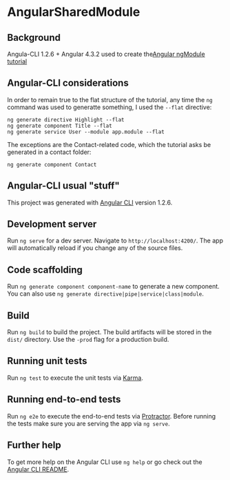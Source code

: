 # AngularSharedModule

## Background

Angula-CLI 1.2.6 + Angular 4.3.2 used to create the[Angular ngModule tutorial](https://angular.io/guide/ngmodule)

## Angular-CLI considerations

In order to remain true to the flat structure of the tutorial, any time the `ng` command was used to generatte something, 
I used the `--flat` directive:

```npm
ng generate directive Highlight --flat
ng generate component Title --flat
ng generate service User --module app.module --flat
```

The exceptions are the Contact-related code, which the tutorial asks be generated in a contact folder:
```npm
ng generate component Contact
```

## Angular-CLI usual "stuff"

This project was generated with [Angular CLI](https://github.com/angular/angular-cli) version 1.2.6.

## Development server

Run `ng serve` for a dev server. Navigate to `http://localhost:4200/`. The app will automatically reload if you change any of the source files.

## Code scaffolding

Run `ng generate component component-name` to generate a new component. You can also use `ng generate directive|pipe|service|class|module`.

## Build

Run `ng build` to build the project. The build artifacts will be stored in the `dist/` directory. Use the `-prod` flag for a production build.

## Running unit tests

Run `ng test` to execute the unit tests via [Karma](https://karma-runner.github.io).

## Running end-to-end tests

Run `ng e2e` to execute the end-to-end tests via [Protractor](http://www.protractortest.org/).
Before running the tests make sure you are serving the app via `ng serve`.

## Further help

To get more help on the Angular CLI use `ng help` or go check out the [Angular CLI README](https://github.com/angular/angular-cli/blob/master/README.md).
